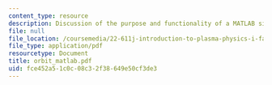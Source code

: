 ```yaml
---
content_type: resource
description: Discussion of the purpose and functionality of a MATLAB simulation.
file: null
file_location: /coursemedia/22-611j-introduction-to-plasma-physics-i-fall-2003/fce452a51c0c08c32f38649e50cf3de3_orbit_matlab.pdf
file_type: application/pdf
resourcetype: Document
title: orbit_matlab.pdf
uid: fce452a5-1c0c-08c3-2f38-649e50cf3de3
---
```


